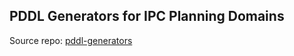 ## PDDL Generators for IPC Planning Domains

Source repo: [pddl-generators](https://github.com/AI-Planning/pddl-generators)